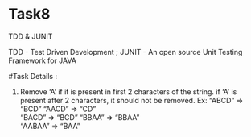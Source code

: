 # Task8
TDD &amp; JUNIT

TDD - Test Driven Development ; 
JUNIT - An open source Unit Testing Framework for JAVA

#Task Details :

1. Remove ‘A’ if it is present in first 2 characters of the string. 
 if ‘A’ is present after 2 characters, it should not be removed. 
 Ex: “ABCD” => “BCD” 
             “AACD” => “CD”  
             “BACD” => “BCD” 
             “BBAA” => “BBAA”        
             “AABAA” => “BAA” 
